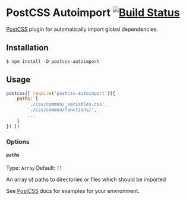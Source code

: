 # PostCSS Autoimport [![Build Status][ci-img]][ci]

[PostCSS] plugin for automatically import global dependencies.

[PostCSS]: https://github.com/postcss/postcss
[ci-img]:  https://travis-ci.org/rajdee/postcss-autoimport.svg
[ci]:      https://travis-ci.org/rajdee/postcss-autoimport

## Installation

```console
$ npm install -D postcss-autoimport
```

## Usage

```js
postcss([ require('postcss-autoimport')({
    paths: [
        './css/common/_variables.css',
        './css/common/functions/',
        ...
    ]
}) ])
```

### Options

#### `paths`

Type: `Array`
Default: `[]`

An array of paths to directories or files which should be imported



See [PostCSS] docs for examples for your environment.

